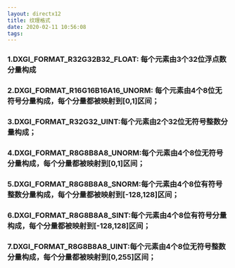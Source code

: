 ```yaml
---
layout: directx12
title: 纹理格式
date: 2020-02-11 10:56:08
tags:
---
```


### 1.DXGI_FORMAT_R32G32B32_FLOAT: 每个元素由3个32位浮点数分量构成
### 2.DXGI_FORMAT_R16G16B16A16_UNORM: 每个元素由4个8位无符号分量构成，每个分量都被映射到[0,1]区间；
### 3.DXGI_FORMAT_R32G32_UINT:每个元素由2个32位无符号整数分量构成；
### 4.DXGI_FORMAT_R8G8B8A8_UNORM:每个元素由4个8位无符号分量构成，每个分量都被映射到[0,1]区间；
### 5.DXGI_FORMAT_R8G8B8A8_SNORM:每个元素由4个8位有符号整数分量构成，每个分量都被映射到[-128,128]区间；
### 6.DXGI_FORMAT_R8G8B8A8_SINT:每个元素由4个8位有符号分量构成，每个分量都被映射到[-128,128]区间；
### 7.DXGI_FORMAT_R8G8B8A8_UINT:每个元素由4个8位无符号整数分量构成，每个分量都被映射到[0,255]区间；
